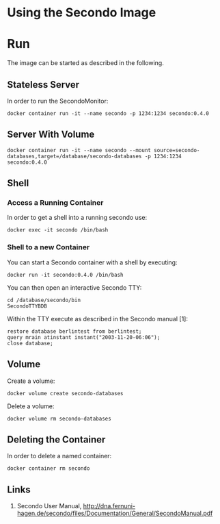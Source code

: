 # Using the Secondo Image

# Run

The image can be started as described in the following.

## Stateless Server

In order to run the SecondoMonitor:

    docker container run -it --name secondo -p 1234:1234 secondo:0.4.0

## Server With Volume

    docker container run -it --name secondo --mount source=secondo-databases,target=/database/secondo-databases -p 1234:1234 secondo:0.4.0

## Shell

### Access a Running Container

In order to get a shell into a running secondo use:

    docker exec -it secondo /bin/bash

### Shell to a new Container

You can start a Secondo container with a shell by executing:

    docker run -it secondo:0.4.0 /bin/bash

You can then open an interactive Secondo TTY:
    
    cd /database/secondo/bin
    SecondoTTYBDB

Within the TTY execute as described in the Secondo manual [1]:

    restore database berlintest from berlintest;
    query mrain atinstant instant("2003-11-20-06:06");
    close database;

## Volume

Create a volume:

    docker volume create secondo-databases

Delete a volume:

    docker volume rm secondo-databases

## Deleting the Container

In order to delete a named container:

    docker container rm secondo


## Links
1. Secondo User Manual, http://dna.fernuni-hagen.de/secondo/files/Documentation/General/SecondoManual.pdf